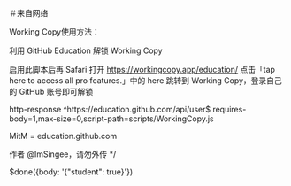 ＃来自网络

Working Copy使用方法：

 利用 GitHub Education 解锁 Working Copy

 启用此脚本后再 Safari 打开 https://workingcopy.app/education/ 点击「tap here to access all pro features.」中的 here 跳转到 Working Copy，登录自己的 GitHub 账号即可解锁

 http-response ^https:\/\/education\.github\.com\/api\/user$ requires-body=1,max-size=0,script-path=scripts/WorkingCopy.js

 MitM = education.github.com

 作者 @ImSingee，请勿外传
 */

 $done({body: '{"student": true}'}) 
